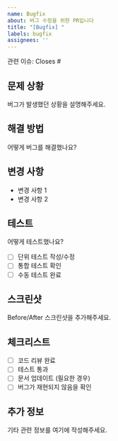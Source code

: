 ```yaml
---
name: Bugfix
about: 버그 수정을 위한 PR입니다
title: "[Bugfix] "
labels: bugfix
assignees: ''
---
```


관련 이슈: Closes #

## 문제 상황

버그가 발생했던 상황을 설명해주세요.

## 해결 방법

어떻게 버그를 해결했나요?

## 변경 사항

- 변경 사항 1
- 변경 사항 2

## 테스트

어떻게 테스트했나요?

- [ ] 단위 테스트 작성/수정
- [ ] 통합 테스트 확인
- [ ] 수동 테스트 완료

## 스크린샷

Before/After 스크린샷을 추가해주세요.

## 체크리스트

- [ ] 코드 리뷰 완료
- [ ] 테스트 통과
- [ ] 문서 업데이트 (필요한 경우)
- [ ] 버그가 재현되지 않음을 확인

## 추가 정보

기타 관련 정보를 여기에 작성해주세요.

